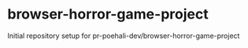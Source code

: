 # browser-horror-game-project

Initial repository setup for pr-poehali-dev/browser-horror-game-project